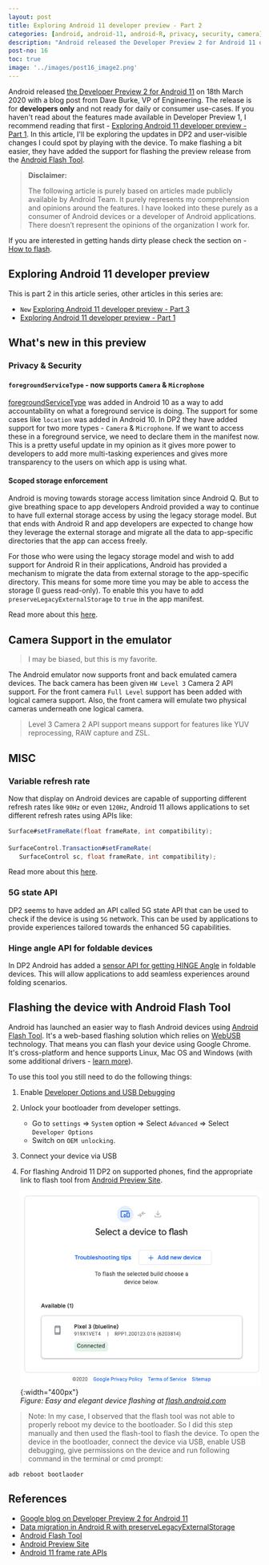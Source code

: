 ```yaml
---
layout: post
title: Exploring Android 11 developer preview - Part 2
categories: [android, android-11, android-R, privacy, security, camera]
description: "Android released the Developer Preview 2 for Android 11 on 18th March 2020 with a blog post from Dave Burke, VP of Engineering. The release is for developers only and not ready for daily or consumer use-cases. If you haven't read about the features made available in Developer Preview 1, I recommend reading that first - <a href='/exploring-android-11-developer-preview-part-1'>Exploring Android 11 developer preview - Part 1</a>. In this article, I'll be exploring the updates in DP2 and user-visible changes I could spot by playing with the device. To make flashing a bit easier, they have added the support for flashing the preview release from the Android Flash Tool."
post-no: 16
toc: true
image: '../images/post16_image2.png'
---
```

Android released [the Developer Preview 2 for Android 11](https://android-developers.googleblog.com/2020/03/android-11-developer-preview-2.html) on 18th March 2020 with a blog post from Dave Burke, VP of Engineering. The release is for **developers only** and not ready for daily or consumer use-cases. If you haven't read about the features made available in Developer Preview 1, I recommend reading that first - [Exploring Android 11 developer preview - Part 1](../exploring-android-11-developer-preview-part-1/). In this article, I'll be exploring the updates in DP2 and user-visible changes I could spot by playing with the device. To make flashing a bit easier, they have added the support for flashing the preview release from the [Android Flash Tool](https://developer.android.com/preview/download#flashtool).

>**Disclaimer:**
>
>The following article is purely based on articles made publicly available by Android Team. It purely represents my comprehension and opinions around the features. I have looked into these purely as a consumer of Android devices or a developer of Android applications. There doesn’t represent the opinions of the organization I work for.


If you are interested in getting hands dirty please check the section on - [How to flash](exploring-android-11-developer-preview-part-1/#how-to-flash-android-11-into-your-pixel-device).

## Exploring Android 11 developer preview
This is part 2 in this article series, other articles in this series are:
 - `New` [Exploring Android 11 developer preview - Part 3](../exploring-android-11-developer-preview-part-3)
 - [Exploring Android 11 developer preview - Part 1](../exploring-android-11-developer-preview-part-1/)

## What's new in this preview
### Privacy & Security
#### `foregroundServiceType` - now supports `Camera` & `Microphone`
[foregroundServiceType](https://developer.android.com/guide/topics/manifest/service-element#foregroundservicetype) was added in Android 10 as a way to add accountability on what a foreground service is doing. The support for some cases like `location` was added in Android 10. In DP2 they have added support for two more types - `Camera` & `Microphone`. If we want to access these in a foreground service, we need to declare them in the manifest now. This is a pretty useful update in my opinion as it gives more power to developers to add more multi-tasking experiences and gives more transparency to the users on which app is using what.

#### Scoped storage enforcement
Android is moving towards storage access limitation since Android Q. But to give breathing space to app developers Android provided a way to continue to have full external storage access by using the legacy storage model. But that ends with Android R and app developers are expected to change how they leverage the external storage and migrate all the data to app-specific directories that the app can access freely.

For those who were using the legacy storage model and wish to add support for Android R in their applications, Android has provided a mechanism to migrate the data from external storage to the app-specific directory. This means for some more time you may be able to access the storage (I guess read-only). To enable this you have to add `preserveLegacyExternalStorage` to `true` in the app manifest.

Read more about this [here](https://developer.android.com/preview/privacy/storage#migrate-data-for-scoped-storage).

## Camera Support in the emulator
> I may be biased, but this is my favorite. 

The Android emulator now supports front and back emulated camera devices. The back camera has been given `HW Level 3` Camera 2 API support. For the front camera `Full Level` support has been added with logical camera support. Also, the front camera will emulate two physical cameras underneath one logical camera. 

> Level 3 Camera 2 API support means support for features like YUV reprocessing, RAW capture and ZSL.

## MISC
### Variable refresh rate
Now that display on Android devices are capable of supporting different refresh rates like `90Hz` or even `120Hz`, Android 11 allows applications to set different refresh rates using APIs like:

```java
Surface#setFrameRate(float frameRate, int compatibility);

SurfaceControl.Transaction#setFrameRate(
   SurfaceControl sc, float frameRate, int compatibility);
```

Read more about this [here](https://developer.android.com/reference/android/view/SurfaceControl.Transaction#frame-rate-api).

### 5G state API
DP2 seems to have added an API called 5G state API that can be used to check if the device is using `5G` network. This can be used by applications to provide experiences tailored towards the enhanced 5G capabilities.

### Hinge angle API for foldable devices
In DP2 Android has added a [sensor API for getting HINGE Angle](https://developer.android.com/reference/android/hardware/Sensor#STRING_TYPE_HINGE_ANGLE) in foldable devices. This will allow applications to add seamless experiences around folding scenarios.

## Flashing the device with Android Flash Tool
Android has launched an easier way to flash Android devices using [Android Flash Tool](https://flash.android.com/). It's a web-based flashing solution which relies on [WebUSB](https://caniuse.com/#search=Webusb) technology. That means you can flash your device using Google Chrome. It's cross-platform and hence supports Linux, Mac OS and Windows (with some additional drivers - [learn more](https://source.android.com/setup/contribute/flash#installing-windows-drivers)).

To use this tool you still need to do the following things:
 1. Enable [Developer Options and USB Debugging](https://developer.android.com/studio/debug/dev-options#enable)
 2. Unlock your bootloader from developer settings. 
    - Go to `settings` => `System` option => Select `Advanced` => Select `Developer Options`
    - Switch on `OEM unlocking`.
 3. Connect your device via USB
 4. For flashing Android 11 DP2 on supported phones, find the appropriate link to flash tool from [Android Preview Site](https://developer.android.com/preview/download#flashtool).

    ![](../images/post16_image1.png){:width="400px"}<br>
    _Figure: Easy and elegant device flashing at [flash.android.com](https://flash.android.com/)_

> Note: In my case, I observed that the flash tool was not able to properly reboot my device to the bootloader. So I did this step manually and then used the flash-tool to flash the device. To open the device in the bootloader, connect the device via USB, enable USB debugging, give permissions on the device and run following command in the terminal or cmd prompt:

```
adb reboot bootlaoder
```

## References
 - [Google blog on Developer Preview 2 for Android 11](https://android-developers.googleblog.com/2020/03/android-11-developer-preview-2.html)
 - [Data migration in Android R with preserveLegacyExternalStorage ](https://developer.android.com/preview/privacy/storage#migrate-data-for-scoped-storage)
 - [Android Flash Tool](https://flash.android.com/)
 - [Android Preview Site](https://developer.android.com/preview/download#flashtool)
 - [Android 11 frame rate APIs](https://developer.android.com/reference/android/view/SurfaceControl.Transaction#frame-rate-api)
